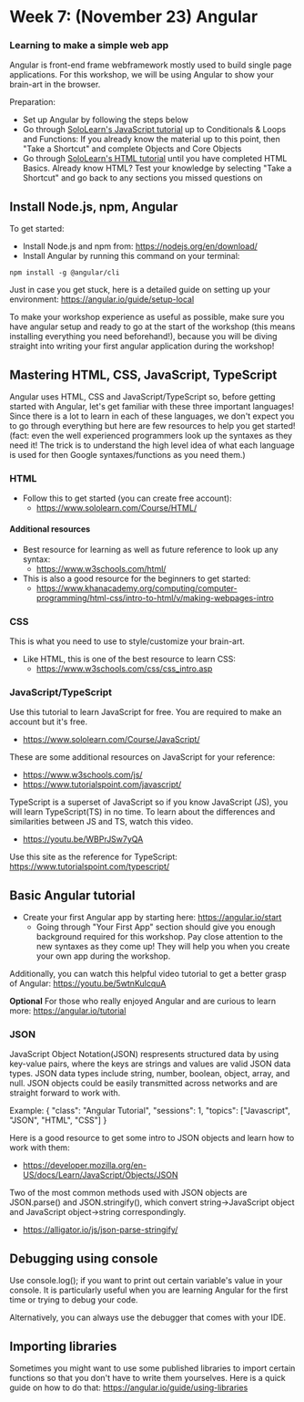 # Week 7: (November 23) Angular
### Learning to make a simple web app
Angular is front-end frame webframework mostly used to build single page applications. For this workshop, we will be using Angular to show your brain-art in the browser.

Preparation:
- Set up Angular by following the steps below
- Go through [SoloLearn's JavaScript tutorial](https://www.sololearn.com/play/javascript) up to Conditionals & Loops and Functions: If you already know the material up to this point, then "Take a Shortcut" and complete Objects and Core Objects
- Go through [SoloLearn's HTML tutorial](https://www.sololearn.com/play/html) until you have completed HTML Basics. Already know HTML? Test your knowledge by selecting "Take a Shortcut" and go back to any sections you missed questions on

## Install Node.js, npm, Angular
To get started:
- Install Node.js and npm from: https://nodejs.org/en/download/
- Install Angular by running this command on your terminal: 
```
npm install -g @angular/cli
```

Just in case you get stuck, here is a detailed guide on setting up your environment: https://angular.io/guide/setup-local

To make your workshop experience as useful as possible, make sure you have angular setup and ready to go at the start of the workshop (this means installing everything you need beforehand!), because you will be diving straight into writing your first angular application during the workshop!


## Mastering HTML, CSS, JavaScript, TypeScript
Angular uses HTML, CSS and JavaScript/TypeScript so, before getting started with Angular, let's get familiar with these three important languages! Since there is a lot to learn in each of these languages, we don't expect you to go through everything but here are few resources to help you get started! (fact: even the well experienced programmers look up the syntaxes as they need it! The trick is to understand the high level idea of what each language is used for then Google syntaxes/functions as you need them.)

### HTML
- Follow this to get started (you can create free account):
    - https://www.sololearn.com/Course/HTML/
    
#### Additional resources
- Best resource for learning as well as future reference to look up any syntax:
    - https://www.w3schools.com/html/
- This is also a good resource for the beginners to get started:
    - https://www.khanacademy.org/computing/computer-programming/html-css/intro-to-html/v/making-webpages-intro

### CSS
This is what you need to use to style/customize your brain-art.
- Like HTML, this is one of the best resource to learn CSS:
    - https://www.w3schools.com/css/css_intro.asp

### JavaScript/TypeScript
Use this tutorial to learn JavaScript for free. You are required to make an account but it's free.
- https://www.sololearn.com/Course/JavaScript/

These are some additional resources on JavaScript for your reference:
- https://www.w3schools.com/js/
- https://www.tutorialspoint.com/javascript/

TypeScript is a superset of JavaScript so if you know JavaScript (JS), you will learn TypeScript(TS) in no time. To learn about the differences and similarities between JS and TS, watch this video.
- https://youtu.be/WBPrJSw7yQA

Use this site as the reference for TypeScript: https://www.tutorialspoint.com/typescript/

## Basic Angular tutorial
- Create your first Angular app by starting here: https://angular.io/start
    - Going through "Your First App" section should give you enough background required for this workshop. Pay close attention to the new syntaxes as they come up! They will help you when you create your own app during the workshop.

Additionally, you can watch this helpful video tutorial to get a better grasp of Angular: https://youtu.be/5wtnKulcquA

**Optional** For those who really enjoyed Angular and are curious to learn more: https://angular.io/tutorial

### JSON
JavaScript Object Notation(JSON) respresents structured data by using key-value pairs, where the keys are strings and values are valid JSON data types. JSON data types include string, number, boolean, object, array, and null. JSON objects could be easily transmitted across networks and are straight forward to work with. 

Example: { "class": "Angular Tutorial", "sessions": 1, "topics": ["Javascript", "JSON", "HTML", "CSS"] }

Here is a good resource to get some intro to JSON objects and learn how to work with them:
- https://developer.mozilla.org/en-US/docs/Learn/JavaScript/Objects/JSON

Two of the most common methods used with JSON objects are JSON.parse() and JSON.stringify(), which convert string->JavaScript object and JavaScript object->string correspondingly. 
- https://alligator.io/js/json-parse-stringify/

## Debugging using console
Use console.log(<variableHere>); if you want to print out certain variable's value in your console. It is particularly useful when you are learning Angular for the first time or trying to debug your code.

Alternatively, you can always use the debugger that comes with your IDE.

## Importing libraries 
Sometimes you might want to use some published libraries to import certain functions so that you don't have to write them yourselves. Here is a quick guide on how to do that: https://angular.io/guide/using-libraries
